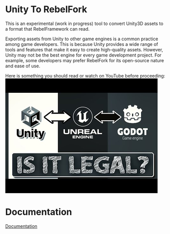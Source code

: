 # Unity To RebelFork

This is an experimental (work in progress) tool to convert Unity3D assets to a format that RebelFramework can read.

Exporting assets from Unity to other game engines is a common practice among game developers. This is because Unity provides a wide range of tools and features that make it easy to create high-quality assets. However, Unity may not be the best engine for every game development project. For example, some developers may prefer RebelFork for its open-source nature and ease of use.

Here is something you should read or watch on YouTube before proceeding:
[![using-asset-store-assets-in-other-engines-is-it-legal](Documentation~/Images/unity_is_it_legal.jpg)](https://gamefromscratch.com/using-asset-store-assets-in-other-engines-is-it-legal/)

# Documentation

[Documentation](Documentation~/README.md)